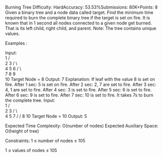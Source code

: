 Burning Tree
Difficulty: HardAccuracy: 53.53%Submissions: 80K+Points: 8
Given a binary tree and a node data called target. Find the minimum time required to burn the complete binary tree if the target is set on fire. It is known that in 1 second all nodes connected to a given node get burned. That is its left child, right child, and parent.
Note: The tree contains unique values.


Examples : 

Input:      
          1
        /   \
      2      3
    /  \      \
   4    5      6
       / \      \
      7   8      9
                   \
                   10
Target Node = 8
Output: 7
Explanation: If leaf with the value 8 is set on fire. 
After 1 sec: 5 is set on fire.
After 2 sec: 2, 7 are set to fire.
After 3 sec: 4, 1 are set to fire.
After 4 sec: 3 is set to fire.
After 5 sec: 6 is set to fire.
After 6 sec: 9 is set to fire.
After 7 sec: 10 is set to fire.
It takes 7s to burn the complete tree.
Input:      
          1
        /   \
      2      3
    /  \      \
   4    5      7
  /    / 
 8    10
Target Node = 10
Output: 5

Expected Time Complexity: O(number of nodes)
Expected Auxiliary Space: O(height of tree)


Constraints:
1 ≤ number of nodes ≤ 105

1 ≤ values of nodes ≤ 105
